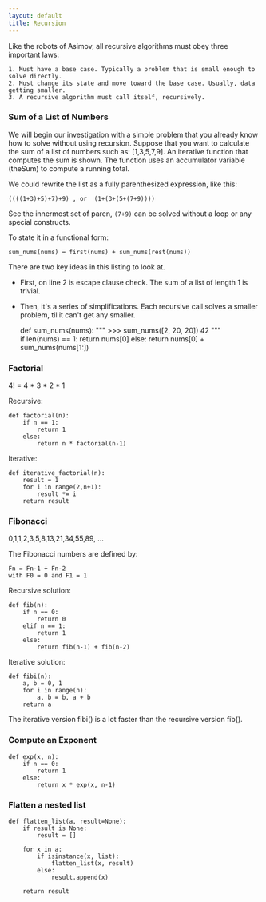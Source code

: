 ```yaml
---
layout: default
title: Recursion
---
```


Like the robots of Asimov, all recursive algorithms must obey three important laws:  

    1. Must have a base case. Typically a problem that is small enough to solve directly.  
    2. Must change its state and move toward the base case. Usually, data getting smaller.  
    3. A recursive algorithm must call itself, recursively.  

### Sum of a List of Numbers
We will begin our investigation with a simple problem that you already know how to solve without using recursion. Suppose that you want to calculate the sum of a list of numbers such as: [1,3,5,7,9]. An iterative function that computes the sum is shown. The function uses an accumulator variable (theSum) to compute a running total.

We could rewrite the list as a fully parenthesized expression, like this:

    ((((1+3)+5)+7)+9) , or  (1+(3+(5+(7+9))))

See the innermost set of paren, `(7+9)` can be solved without a loop or any special constructs. 

To state it in a functional form:
    
    sum_nums(nums) = first(nums) + sum_nums(rest(nums))

There are two key ideas in this listing to look at.
- First, on line 2 is escape clause check. The sum of a list of length 1 is trivial.
- Then, it's a series of simplifications. Each recursive call solves a smaller problem, til it can't get any smaller.

    def sum_nums(nums):
        """
        >>> sum_nums([2, 20, 20])
        42
        """    
        if len(nums) == 1:
            return nums[0]
        else:
            return nums[0] + sum_nums(nums[1:])


### Factorial 

4! = 4 * 3 * 2 * 1

Recursive:

    def factorial(n):
        if n == 1:
            return 1
        else:
            return n * factorial(n-1)

Iterative:

    def iterative_factorial(n):
        result = 1
        for i in range(2,n+1):
            result *= i
        return result

### Fibonacci

0,1,1,2,3,5,8,13,21,34,55,89, ...

The Fibonacci numbers are defined by:

    Fn = Fn-1 + Fn-2
    with F0 = 0 and F1 = 1

Recursive solution:

    def fib(n):
        if n == 0:
            return 0
        elif n == 1:
            return 1
        else:
            return fib(n-1) + fib(n-2)

Iterative solution:

    def fibi(n):
        a, b = 0, 1
        for i in range(n):
            a, b = b, a + b
        return a

The iterative version fibi() is a lot faster than the recursive version fib().

### Compute an Exponent

    def exp(x, n):
        if n == 0:
            return 1
        else:
            return x * exp(x, n-1)

### Flatten a nested list

    def flatten_list(a, result=None):
        if result is None:
            result = []

        for x in a:
            if isinstance(x, list):
                flatten_list(x, result)
            else:
                result.append(x)

        return result
